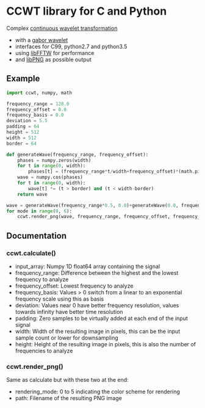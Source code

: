 # CCWT library for C and Python
Complex [continuous wavelet transformation](https://en.wikipedia.org/wiki/Continuous_wavelet_transform)
- with a [gabor wavelet](https://en.wikipedia.org/wiki/Gabor_wavelet)
- interfaces for C99, python2.7 and python3.5
- using [libFFTW](http://www.fftw.org) for performance
- and [libPNG](http://www.libpng.org/pub/png/libpng.html) as possible output


## Example

```python
import ccwt, numpy, math

frequency_range = 128.0
frequency_offset = 0.0
frequency_basis = 0.0
deviation = 5.5
padding = 64
height = 512
width = 512
border = 64

def generateWave(frequency_range, frequency_offset):
    phases = numpy.zeros(width)
    for t in range(0, width):
        phases[t] = (frequency_range*t/width+frequency_offset)*(math.pi*2.0*t/width)
    wave = numpy.cos(phases)
    for t in range(0, width):
        wave[t] *= (t > border) and (t < width-border)
    return wave

wave = generateWave(frequency_range*0.5, 0.0)+generateWave(0.0, frequency_range*0.09375)+generateWave(0.0, frequency_range*(1.0-0.09375))
for mode in range(0, 6):
    ccwt.render_png(wave, frequency_range, frequency_offset, frequency_basis, deviation, padding, height, mode, 'gallery/rendering_mode_'+str(mode)+'.png')
```


## Documentation

### ccwt.calculate()
- input_array: Numpy 1D float64 array containing the signal
- frequency_range: Difference between the highest and the lowest frequency to analyze
- frequency_offset: Lowest frequency to analyze
- frequency_basis: Values > 0 switch from a linear to an exponential frequency scale using this as basis
- deviation: Values near 0 have better frequency resolution, values towards infinity have better time resolution
- padding: Zero samples to be virtually added at each end of the input signal
- width: Width of the resulting image in pixels, this can be the input sample count or lower for downsampling
- height: Height of the resulting image in pixels, this is also the number of frequencies to analyze

### ccwt.render_png()
Same as calculate but with these two at the end:
- rendering_mode: 0 to 5 indicating the color scheme for rendering
- path: Filename of the resulting PNG image

